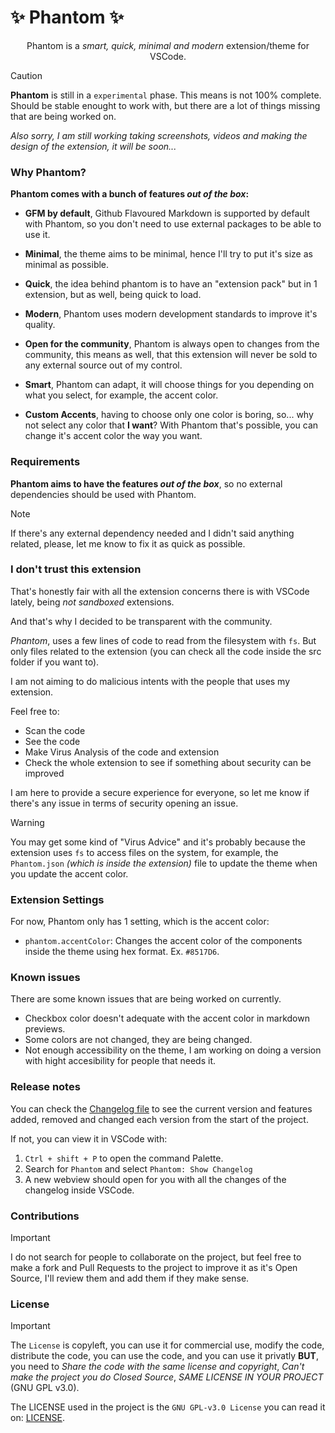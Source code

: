 # ✨ Phantom ✨

<center>Phantom is a <i>smart, quick, minimal and modern</i> extension/theme for VSCode.</center>

> [!CAUTION]
> **Phantom** is still in a `experimental` phase. This means is not 100% complete. Should be stable enought to work with, but there are a lot of things missing that are being worked on.

_Also sorry, I am still working taking screenshots, videos and making the design of the extension, it will be soon..._

### Why Phantom?

**Phantom comes with a bunch of features _out of the box_:**

- **GFM by default**, Github Flavoured Markdown is supported by default with Phantom, so you don't need to use external packages to be able to use it.

- **Minimal**, the theme aims to be minimal, hence I'll try to put it's size as minimal as possible.

- **Quick**, the idea behind phantom is to have an "extension pack" but in 1 extension, but as well, being quick to load.

- **Modern**, Phantom uses modern development standards to improve it's quality.

- **Open for the community**, Phantom is always open to changes from the community, this means as well, that this extension will never be sold to any external source out of my control.

- **Smart**, Phantom can adapt, it will choose things for you depending on what you select, for example, the accent color.

- **Custom Accents**, having to choose only one color is boring, so... why not select any color that **I want**? With Phantom that's possible, you can change it's accent color the way you want.

### Requirements
**Phantom aims to have the features _out of the box_**, so no external dependencies should be used with Phantom.
> [!NOTE]
> If there's any external dependency needed and I didn't said anything related, please, let me know to fix it as quick as possible.

### I don't trust this extension
That's honestly fair with all the extension concerns there is with VSCode lately, being _not sandboxed_ extensions.

And that's why I decided to be transparent with the community.

_Phantom_, uses a few lines of code to read from the filesystem with `fs`. But only files related to the extension (you can check all the code inside the src folder if you want to).

I am not aiming to do malicious intents with the people that uses my extension.

Feel free to:
- Scan the code
- See the code
- Make Virus Analysis of the code and extension
- Check the whole extension to see if something about security can be improved

I am here to provide a secure experience for everyone, so let me know if there's any issue in terms of security opening an issue.

> [!WARNING]
> You may get some kind of "Virus Advice" and it's probably because the extension uses `fs` to access files on the system, for example, the `Phantom.json` _(which is inside the extension)_ file to update the theme when you update the accent color.

### Extension Settings
For now, Phantom only has 1 setting, which is the accent color:

- `phantom.accentColor`: Changes the accent color of the components inside the theme using hex format. Ex. `#8517D6`.

### Known issues

There are some known issues that are being worked on currently.

- Checkbox color doesn't adequate with the accent color in markdown previews.
- Some colors are not changed, they are being changed.
- Not enough accessibility on the theme, I am working on doing a version with hight accesibility for people that needs it.

### Release notes
You can check the [Changelog file](./CHANGELOG.md) to see the current version and features added, removed and changed each version from the start of the project.

If not, you can view it in VSCode with:
1. `Ctrl + shift + P` to open the command Palette.
2. Search for `Phantom` and select `Phantom: Show Changelog`
3. A new webview should open for you with all the changes of the changelog inside VSCode.

### Contributions
>[!IMPORTANT]
> I do not search for people to collaborate on the project, but feel free to make a fork and Pull Requests to the project to improve it as it's Open Source, I'll review them and add them if they make sense.

### License
>[!IMPORTANT]
> The `License` is copyleft, you can use it for commercial use, modify the code, distribute the code, you can use the code, and you can use it privatly **BUT**, you need to _Share the code with the same license and copyright_, _Can't make the project you do Closed Source_, _SAME LICENSE IN YOUR PROJECT_ (GNU GPL v3.0).

The LICENSE used in the project is the `GNU GPL-v3.0 License` you can read it on: [LICENSE](./LICENSE).